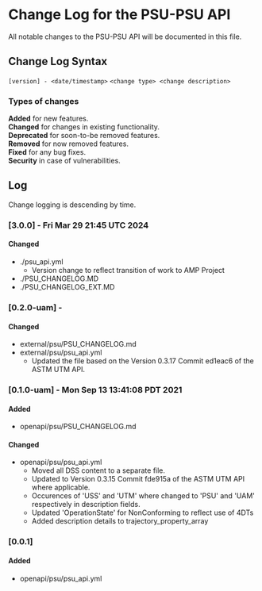# Change Log for the PSU-PSU API
All notable changes to the PSU-PSU API will be documented in this file.

## Change Log Syntax
``[version] - <date/timestamp>``
``<change type> <change description>``

### Types of changes
__Added__ for new features.  
__Changed__ for changes in existing functionality.  
__Deprecated__ for soon-to-be removed features.  
__Removed__ for now removed features.  
__Fixed__ for any bug fixes.  
__Security__ in case of vulnerabilities.  

## Log
Change logging is descending by time.

### [3.0.0] - Fri Mar 29 21:45 UTC 2024
#### Changed
- ./psu_api.yml
   - Version change to reflect transition of work to AMP Project
- ./PSU_CHANGELOG.MD
- ./PSU_CHANGELOG_EXT.MD

### [0.2.0-uam] - 
#### Changed
- external/psu/PSU_CHANGELOG.md
- external/psu/psu_api.yml
    - Updated the file based on the Version 0.3.17 Commit ed1eac6 of the ASTM UTM API.

### [0.1.0-uam] - Mon Sep 13 13:41:08 PDT 2021
#### Added
- openapi/psu/PSU_CHANGELOG.md
#### Changed
- openapi/psu/psu_api.yml
    - Moved all DSS content to a separate file.
    - Updated to Version 0.3.15 Commit fde915a of the ASTM UTM API where applicable.
    - Occurences of 'USS' and 'UTM' where changed to 'PSU' and 'UAM' respectively in description fields.
    - Updated 'OperationState' for NonConforming to reflect use of 4DTs
    - Added description details to trajectory_property_array

### [0.0.1]
#### Added
- openapi/psu/psu_api.yml

